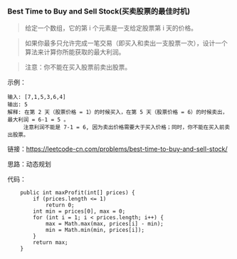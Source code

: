 ### Best Time to Buy and Sell Stock(买卖股票的最佳时机)

> 给定一个数组，它的第 i 个元素是一支给定股票第 i 天的价格。
  
> 如果你最多只允许完成一笔交易（即买入和卖出一支股票一次），设计一个算法来计算你所能获取的最大利润。
  
> 注意：你不能在买入股票前卖出股票。

示例：
```
输入: [7,1,5,3,6,4]
输出: 5
解释: 在第 2 天（股票价格 = 1）的时候买入，在第 5 天（股票价格 = 6）的时候卖出，最大利润 = 6-1 = 5 。
     注意利润不能是 7-1 = 6, 因为卖出价格需要大于买入价格；同时，你不能在买入前卖出股票。
```

链接：https://leetcode-cn.com/problems/best-time-to-buy-and-sell-stock/

思路：动态规划

代码：
```
    public int maxProfit(int[] prices) {
        if (prices.length <= 1)
            return 0;
        int min = prices[0], max = 0;
        for (int i = 1; i < prices.length; i++) {
            max = Math.max(max, prices[i] - min);
            min = Math.min(min, prices[i]);
        }
        return max;
    }
```
